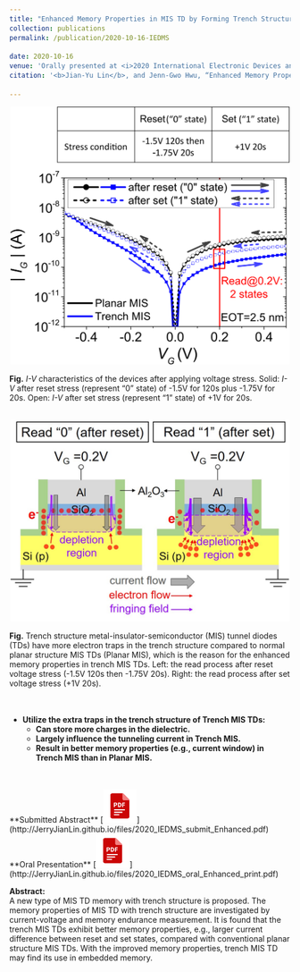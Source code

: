 ```yaml
---
title: "Enhanced Memory Properties in MIS TD by Forming Trench Structure at the Gate edge"
collection: publications
permalink: /publication/2020-10-16-IEDMS

date: 2020-10-16
venue: 'Orally presented at <i>2020 International Electronic Devices and Materials Symposium</i>'
citation: '<b>Jian-Yu Lin</b>, and Jenn-Gwo Hwu, “Enhanced Memory Properties in MIS TD by Forming Trench Structure at the Gate Edge,” <i>2020 International Electronic Devices and Materials Symposium (IEDMS)</i>, 5021, C1‑3, Chang Gung University, Tao‑Yuan City, Taiwan, ROC, Oct. 2020.'

---
```


<p style="text-align:center;"><img src='/images/2020_IEDMS_IV_all_v2.svg' width='500'></p>
<b>Fig.</b> <i>I-V</i> characteristics of the devices after applying voltage stress. Solid: <i>I-V</i> after reset stress (represent “0” state) of -1.5V for 120s plus -1.75V for 20s. Open: <i>I-V</i> after set stress (represent “1” state) of +1V for 20s.
<br/>
<br/>

<p style="text-align:center;"><img src='/images/2020_IEDMS_mechanism.jpg' width='500'></p>
<b>Fig.</b> Trench structure metal-insulator-semiconductor (MIS) tunnel diodes (TDs) have more electron traps in the trench structure compared to normal planar structure MIS TDs (Planar MIS), which is the reason for the enhanced memory properties in trench MIS TDs. Left: the read process after reset voltage stress (-1.5V 120s then -1.75V 20s). Right: the read process after set voltage stress (+1V 20s).
<br/>
<br/>
<br/>

* <b>Utilize the extra traps in the trench structure of Trench MIS TDs: </b>
  * <b>Can store more charges in the dielectric.</b>
  * <b>Largely influence the tunneling current in Trench MIS.</b>
  * <b>Result in better memory properties (e.g., current window) in Trench MIS than in Planar MIS.</b>
<br/>
<br/>
**Submitted Abstract**
[<img src='/images/pdf.png' width='60'>](http://JerryJianLin.github.io/files/2020_IEDMS_submit_Enhanced.pdf)
<br/>
**Oral Presentation**
<!-- [<img src='/images/PPT.png' width='60'>](http://JerryJianLin.github.io/files/2020_IEDMS_oral_Enhanced.pptx) -->
[<img src='/images/pdf.png' width='60'>](http://JerryJianLin.github.io/files/2020_IEDMS_oral_Enhanced_print.pdf)
<br/>



**Abstract:** <br/>
A new type of MIS TD memory with trench structure is proposed. The memory properties of MIS TD with trench structure are investigated by current-voltage and memory endurance measurement. It is found that the trench MIS TDs exhibit better memory properties, e.g., larger current difference between reset and set states, compared with conventional planar structure MIS TDs. With the improved memory properties, trench MIS TD may find its use in embedded memory.

<!--Recommended citation: Your Name, You. (2015). "Paper Title Number 3." <i>Journal 1</i>. 1(3). -->
